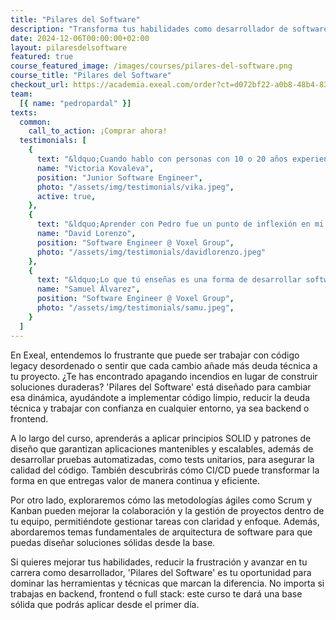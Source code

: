 ```yaml
---
title: "Pilares del Software"
description: "Transforma tus habilidades como desarrollador de software con las bases que necesitas para escribir código limpio y avanzar con confianza."
date: 2024-12-06T00:00:00+02:00
layout: pilaresdelsoftware
featured: true
course_featured_image: /images/courses/pilares-del-software.png
course_title: "Pilares del Software"
checkout_url: https://academia.exeal.com/order?ct=d072bf22-a0b8-48b4-83de-6733758c3897
team:
  [{ name: "pedropardal" }]
texts:
  common:
    call_to_action: ¡Comprar ahora!
  testimonials: [
    {
      text: "&ldquo;Cuando hablo con personas con 10 o 20 años experiencia, me dicen que ojalá ellos hubieran podido aprender al principio todo lo que yo sé ahora&rdquo;",
      name: "Victoria Kovaleva",
      position: "Junior Software Engineer",
      photo: "/assets/img/testimonials/vika.jpeg",
      active: true,
    },
    {
      text: "&ldquo;Aprender con Pedro fue un punto de inflexión en mi carrera profesional&rdquo;",
      name: "David Lorenzo",
      position: "Software Engineer @ Voxel Group",
      photo: "/assets/img/testimonials/davidlorenzo.jpeg"
    },
    {
      text: "&ldquo;Lo que tú enseñas es una forma de desarrollar software, son muchas piezas que se juntan para formar un puzzle.&rdquo;",
      name: "Samuel Álvarez",
      position: "Software Engineer @ Voxel Group",
      photo: "/assets/img/testimonials/samu.jpeg",
    }
  ]
---
```


En Exeal, entendemos lo frustrante que puede ser trabajar con código legacy desordenado o sentir que cada cambio añade más deuda técnica a tu proyecto. ¿Te has encontrado apagando incendios en lugar de construir soluciones duraderas? 'Pilares del Software' está diseñado para cambiar esa dinámica, ayudándote a implementar código limpio, reducir la deuda técnica y trabajar con confianza en cualquier entorno, ya sea backend o frontend.

A lo largo del curso, aprenderás a aplicar principios SOLID y patrones de diseño que garantizan aplicaciones mantenibles y escalables, además de desarrollar pruebas automatizadas, como tests unitarios, para asegurar la calidad del código. También descubrirás cómo CI/CD puede transformar la forma en que entregas valor de manera continua y eficiente.

Por otro lado, exploraremos cómo las metodologías ágiles como Scrum y Kanban pueden mejorar la colaboración y la gestión de proyectos dentro de tu equipo, permitiéndote gestionar tareas con claridad y enfoque. Además, abordaremos temas fundamentales de arquitectura de software para que puedas diseñar soluciones sólidas desde la base.

Si quieres mejorar tus habilidades, reducir la frustración y avanzar en tu carrera como desarrollador, 'Pilares del Software' es tu oportunidad para dominar las herramientas y técnicas que marcan la diferencia. No importa si trabajas en backend, frontend o full stack: este curso te dará una base sólida que podrás aplicar desde el primer día.
